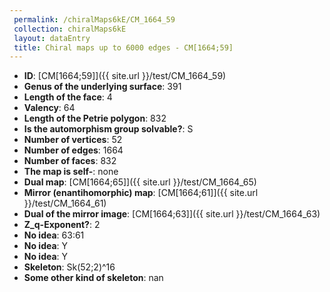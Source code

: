 ```yaml
--- 
 permalink: /chiralMaps6kE/CM_1664_59 
 collection: chiralMaps6kE
 layout: dataEntry
 title: Chiral maps up to 6000 edges - CM[1664;59]
---
```


- **ID**: [CM[1664;59]]({{ site.url }}/test/CM_1664_59)
- **Genus of the underlying surface**: 391
- **Length of the face**: 4
- **Valency**: 64
- **Length of the Petrie polygon**: 832
- **Is the automorphism group solvable?**: S
- **Number of vertices**: 52
- **Number of edges**: 1664
- **Number of faces**: 832
- **The map is self-**: none
- **Dual map**: [CM[1664;65]]({{ site.url }}/test/CM_1664_65)
- **Mirror (enantihomorphic) map**: [CM[1664;61]]({{ site.url }}/test/CM_1664_61)
- **Dual of the mirror image**: [CM[1664;63]]({{ site.url }}/test/CM_1664_63)
- **Z_q-Exponent?**: 2
- **No idea**:  63:61
- **No idea**: Y
- **No idea**: Y
- **Skeleton**: Sk(52;2)^16
- **Some other kind of skeleton**: nan
